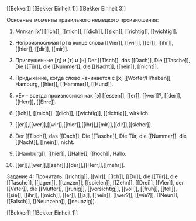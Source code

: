 [[Bekker]]
[[Bekker Einheit 1]]
[[Bekker Einheit 3]]


Основные моменты правильного немецкого произношения:
1. Мягкая [х’]
    [[Ich]], [[mich]], [[dich]], [[sich]], [[richtig]], [[wichtig]].
2. Непроизносимая [р] в конце слова
    [[Vier]], [[wir]], [[er]], [[ihr]], [[hier]], [[dir]], [[mir]].
3. Приглушенные [д] и [т] и [н]
    Der [[Tisch]], das [[Dach]], Die [[Tasche]], Die [[Tür]],
    die [[Nummer]], die [[Nacht]], [[nein]], [[nicht]].
    
4. Придыхание, когда слово начинается с [х]
    [[Worter/H/haben]], Hamburg, [[hier]], [[Hammer]], [[Hund]].
5. «Е» - всегда произносится как [э]
    [[essen]], [[er]], [[wer]]?, [[der]], [[Herr]], [[Ehre]].


1. [[Ich]], [[mich]], [[dich]], [[wichtig]], [[richtig]], wirklich.
2. [[er]],[[wer]],[[wir]],[[hier]],[[ihr]],[[mir]],[[dir]],[[sicher]].
3. Der [[Tisch]], das [[Dach]], Die [[Tasche]], Die Tür, die [[Nummer]], die [[Nacht]], [[nein]], nicht.
4. [[Hamburg]], [[hier]], [[Halle]], [[hoch]], Hallo.
5. [[er]],[[wer]],[[sehr]],[[der]],[[Herr]],[[mehr]].

Задание 4: Прочитать:
[[richtig]], [[wir]], [[Ich]], [[Du]], die [[Tür]], die [[Tasche]], [[jagen]], [[tanzen]], [[spielen]], [[Zehn]], [[Drei]], [[Vier]], der [[Vater]], die [[Mutter]], [[ruhig]], [[vorsichtig]], [[voll]], [[früh]], [[toll]], [[sie]], [[ihr]], [[mich]], [[er]], [[ja]], [[nein]], [[wer?]], [[wie?]], [[Neun]], [[Falsch]], [[Neunzehn]], [[neunzig]].



[[Bekker]] [[Bekker Einheit 1]]